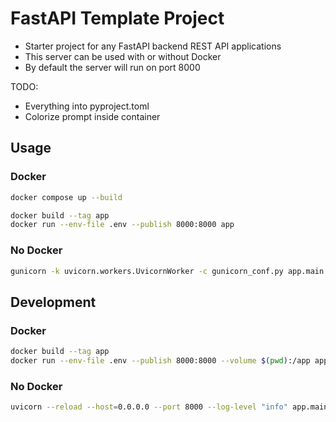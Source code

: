 # FastAPI Template Project

- Starter project for any FastAPI backend REST API applications
- This server can be used with or without Docker
- By default the server will run on port 8000

TODO:
  - Everything into pyproject.toml
  - Colorize prompt inside container

## Usage

### Docker

```bash
docker compose up --build
```

```bash
docker build --tag app
docker run --env-file .env --publish 8000:8000 app
```

### No Docker

```bash
gunicorn -k uvicorn.workers.UvicornWorker -c gunicorn_conf.py app.main:app
```

## Development

### Docker

```bash
docker build --tag app
docker run --env-file .env --publish 8000:8000 --volume $(pwd):/app app /start-reload.sh
```

### No Docker

```bash
uvicorn --reload --host=0.0.0.0 --port 8000 --log-level "info" app.main:app
```
